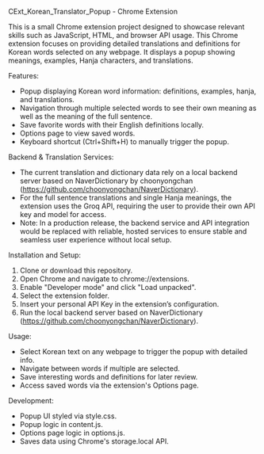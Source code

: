 CExt_Korean_Translator_Popup - Chrome Extension

This is a small Chrome extension project designed to showcase relevant skills such as JavaScript, HTML, and browser API usage.
This Chrome extension focuses on providing detailed translations and definitions for Korean words selected on any webpage. It displays a popup showing meanings, examples, Hanja characters, and translations.

Features:
- Popup displaying Korean word information: definitions, examples, hanja, and translations.
- Navigation through multiple selected words to see their own meaning as well as the meaning of the full sentence.
- Save favorite words with their English definitions locally.
- Options page to view saved words.
- Keyboard shortcut (Ctrl+Shift+H) to manually trigger the popup.

Backend & Translation Services:
- The current translation and dictionary data rely on a local backend server based on NaverDictionary by choonyongchan (https://github.com/choonyongchan/NaverDictionary).
- For the full sentence translations and single Hanja meanings, the extension uses the Groq API, requiring the user to provide their own API key and model for access.
- Note: In a production release, the backend service and API integration would be replaced with reliable, hosted services to ensure stable and seamless user experience without local setup.

Installation and Setup:

1. Clone or download this repository.
2. Open Chrome and navigate to chrome://extensions.
3. Enable "Developer mode" and click "Load unpacked".
4. Select the extension folder.
5. Insert your personal API Key in the extension’s configuration.
6. Run the local backend server based on NaverDictionary (https://github.com/choonyongchan/NaverDictionary).

Usage:
- Select Korean text on any webpage to trigger the popup with detailed info.
- Navigate between words if multiple are selected.
- Save interesting words and definitions for later review.
- Access saved words via the extension's Options page.

Development:
- Popup UI styled via style.css.
- Popup logic in content.js.
- Options page logic in options.js.
- Saves data using Chrome's storage.local API.
